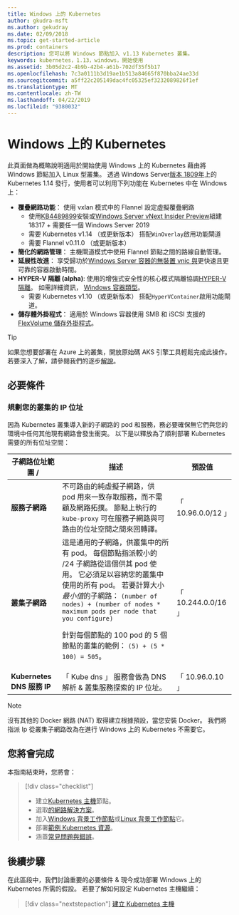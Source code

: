 ```yaml
---
title: Windows 上的 Kubernetes
author: gkudra-msft
ms.author: gekudray
ms.date: 02/09/2018
ms.topic: get-started-article
ms.prod: containers
description: 您可以將 Windows 節點加入 v1.13 Kubernetes 叢集。
keywords: kubernetes，1.13，windows，開始使用
ms.assetid: 3b05d2c2-4b9b-42b4-a61b-702df35f5b17
ms.openlocfilehash: 7c3a0111b3d19ae1b513a84665f870bba24ae33d
ms.sourcegitcommit: a5ff22c205149dac4fc05325ef3232089826f1ef
ms.translationtype: MT
ms.contentlocale: zh-TW
ms.lasthandoff: 04/22/2019
ms.locfileid: "9380032"
---
```

# <a name="kubernetes-on-windows"></a>Windows 上的 Kubernetes

此頁面做為概略說明適用於開始使用 Windows 上的 Kubernetes 藉由將 Windows 節點加入 Linux 型叢集。 透過 Windows Server[版本 1809年](https://docs.microsoft.com/en-us/windows-server/get-started/whats-new-in-windows-server-1809#container-networking-with-kubernetes)上的 Kubernetes 1.14 發行，使用者可以利用下列功能在 Kubernetes 中在 Windows 上：

- **覆疊網路功能**： 使用 vxlan 模式中的 Flannel 設定虛擬覆疊網路
    - 使用[KB4489899](https://support.microsoft.com/en-us/help/4489899)安裝或[Windows Server vNext Insider Preview](https://blogs.windows.com/windowsexperience/tag/windows-insider-program/)組建 18317 + 需要任一個 Windows Server 2019
    - 需要 Kubernetes v1.14 （或更新版本） 搭配`WinOverlay`啟用功能閘道
    - 需要 Flannel v0.11.0 （或更新版本）
- **簡化的網路管理**： 主機閘道模式中使用 Flannel 節點之間的路線自動管理。
- **延展性改進**： 享受歸功於[Windows Server 容器的無裝置 vnic 與](https://blogs.technet.microsoft.com/networking/2018/04/27/network-start-up-and-performance-improvements-in-windows-10-spring-creators-update-and-windows-server-version-1803/)更快速且更可靠的容器啟動時間。
- **HYPER-V 隔離 (alpha)**: 使用的增強式安全性的核心模式隔離協調[HYPER-V 隔離](https://kubernetes.io/docs/getting-started-guides/windows/#hyper-v-containers)。 如需詳細資訊， [Windows 容器類型](https://docs.microsoft.com/en-us/virtualization/windowscontainers/about/#windows-container-types)。
    - 需要 Kubernetes v1.10 （或更新版本） 搭配`HyperVContainer`啟用功能閘道。
- **儲存體外掛程式**： 適用於 Windows 容器使用 SMB 和 iSCSI 支援的[FlexVolume 儲存外掛程式](https://github.com/Microsoft/K8s-Storage-Plugins)。

>[!TIP]
>如果您想要部署在 Azure 上的叢集，開放原始碼 AKS 引擎工具輕鬆完成此操作。 若要深入了解，請參閱我們的逐步[解說](https://github.com/Azure/aks-engine/blob/master/docs/topics/windows.md)。

## <a name="prerequisites"></a>必要條件

### <a name="plan-ip-addressing-for-your-cluster"></a>規劃您的叢集的 IP 位址

<a name="definitions"></a>因為 Kubernetes 叢集導入新的子網路的 pod 和服務，務必要確保無它們與您的環境中任何其他現有網路會發生衝突。 以下是以釋放為了順利部署 Kubernetes 需要的所有位址空間：

| 子網路位址範圍 / | 描述 | 預設值 |
| --------- | ------------- | ------------- |
| <a name="service-subnet-def"></a>**服務子網路** | 不可路由的純虛擬子網路，供 pod 用來一致存取服務，而不需顧及網路拓撲。 節點上執行的 `kube-proxy` 可在服務子網路與可路由的位址空間之間來回轉譯。 | 「 10.96.0.0/12 」 |
| <a name="cluster-subnet-def"></a>**叢集子網路** |  這是通用的子網路，供叢集中的所有 pod。 每個節點指派較小的 /24 子網路從這個供其 pod 使用。 它必須足以容納您的叢集中使用的所有 pod。 若要計算大小*最小值*的子網路： `(number of nodes) + (number of nodes * maximum pods per node that you configure)` <p/>針對每個節點的 100 pod 的 5 個節點的叢集的範例： `(5) + (5 *  100) = 505`。  | 「 10.244.0.0/16 」 |
| **Kubernetes DNS 服務 IP** | 「 Kube dns 」 服務會做為 DNS 解析 & 叢集服務探索的 IP 位址。 | 「 10.96.0.10 」 |

> [!NOTE]
> 沒有其他的 Docker 網路 (NAT) 取得建立根據預設，當您安裝 Docker。 我們將指派 Ip 從叢集子網路改為在進行 Windows 上的 Kubernetes 不需要它。

## <a name="what-you-will-accomplish"></a>您將會完成

本指南結束時，您將會：

> [!div class="checklist"]
> * 建立[Kubernetes 主機](./creating-a-linux-master.md)節點。  
> * 選取[的網路解決方案](./network-topologies.md)。  
> * 加入[Windows 背景工作節點](./joining-windows-workers.md)或[Linux 背景工作節點](./joining-linux-workers.md)它。  
> * 部署[範例 Kubernetes 資源](./deploying-resources.md)。  
> * 涵蓋[常見問題與錯誤](./common-problems.md)。

## <a name="next-steps"></a>後續步驟

在此區段中，我們討論重要的必要條件 & 現今成功部署 Windows 上的 Kubernetes 所需的假設。 若要了解如何設定 Kubernetes 主機繼續：

>[!div class="nextstepaction"]
>[建立 Kubernetes 主機](./creating-a-linux-master.md)